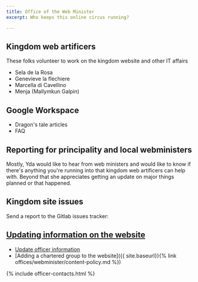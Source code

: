 ```yaml
---
title: Office of the Web Minister
excerpt: Who keeps this online circus running?

---
```


## Kingdom web artificers

These folks volunteer to work on the kingdom website and other IT affairs

* Sela de la Rosa
* Genevieve la flechiere
* Marcella di Cavellino
* Menja (Mallymkun Galpin)

## Google Workspace
* Dragon's tale articles
* FAQ

## Reporting for principality and local webministers

Mostly, Yda would like to hear from web ministers and would like to know if there's anything you're running into that kingdom web artificers can help with. Beyond that she appreciates getting an update on major things planned or that happened.  

## Kingdom site issues

Send a report to the Gitlab issues tracker: <a href="https://gitlab.com/sca-drachenwald/sca-drachenwald.gitlab.io/-/issues/new"> 


## Updating information on the website
* [Update officer information](https://forms.gle/Xm7bCu7nkq5uMU5Z6)
* [Adding a chartered group to the website]({{ site.baseurl}}{% link offices/webminister/content-policy.md %}) 

{% include officer-contacts.html %}